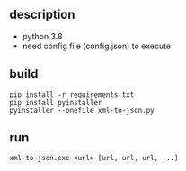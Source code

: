 ## description
- python 3.8
- need config file (config.json) to execute 

## build
```
pip install -r requirements.txt
pip install pyinstaller
pyinstaller --onefile xml-to-json.py
```

## run
```
xml-to-json.exe <url> [url, url, url, ...]
```
